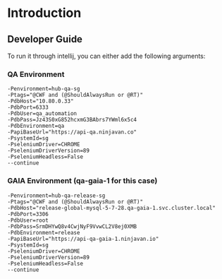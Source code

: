 # Introduction

## Developer Guide

To run it through intellij, you can either add the following arguments:
### QA Environment
```
-Penvironment=hub-qa-sg
-Ptags="@CWF and (@ShouldAlwaysRun or @RT)"
-PdbHost="10.80.0.33"
-PdbPort=6333
-PdbUser=qa_automation
-PdbPass=Jz43S0xG852hcxmG3BAbrs7YWml6x5c4
-PdbEnvironment=qa
-PapiBaseUrl="https://api-qa.ninjavan.co"
-PsystemId=sg
-PseleniumDriver=CHROME
-PseleniumDriverVersion=89
-PseleniumHeadless=False
--continue
```
### GAIA Environment (qa-gaia-1 for this case)
```
-Penvironment=hub-qa-release-sg
-Ptags="@CWF and (@ShouldAlwaysRun or @RT)"
-PdbHost="release-global-mysql-5-7-28.qa-gaia-1.svc.cluster.local"
-PdbPort=3306
-PdbUser=root
-PdbPass=SrmDHYwQ8v4CwjNyF9VvwCL2V8ej0XMB
-PdbEnvironment=release
-PapiBaseUrl="https://api-qa-gaia-1.ninjavan.io"
-PsystemId=sg
-PseleniumDriver=CHROME
-PseleniumDriverVersion=89
-PseleniumHeadless=False
--continue
```